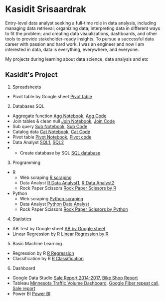 # Kasidit Srisaardrak
Entry-level data analyst seeking a full-time role in data analysis, including managing data retrieval; organizing data; interpreting data in different ways to fit the problem; and creating data visualizations, dashboards, and other tools to provide stakeholder-ready insights. To pursue a successful data career with passion and hard work. I was an engineer and now I am interested in data, data is everything, everywhere, and everyone.

My projects during learning about data science, data analysis and etc

## Kasidit's Project
1. Spreadsheets
  - Pivot table by Google sheet [Pivot table](https://docs.google.com/spreadsheets/d/1V6kkMmL-uy1j0W4HX2juQ4EKSi3G984F_Sjo_TdoSLc/edit?usp=sharing)

2. Databases SQL
  - Aggregate function [Agg Notebook](https://github.com/Kasidit-S/Kasidit_Project/blob/main/SQL/aggregate%20functions.ipynb), [Agg Code](https://github.com/Kasidit-S/Kasidit_Project/blob/main/SQL/aggregate%20functions.sql)
  - Join tables & clean null [Join Notebook](https://github.com/Kasidit-S/Kasidit_Project/blob/main/SQL/Join%20table%20%26%20clean%20null.ipynb), [Join Code](https://github.com/Kasidit-S/Kasidit_Project/blob/main/SQL/Join%20table%20%26%20clean%20null.sql)
  - Sub query [Sub Notebook](https://github.com/Kasidit-S/Kasidit_Project/blob/main/SQL/Sub%20query.ipynb), [Sub Code](https://github.com/Kasidit-S/Kasidit_Project/blob/main/SQL/Join%20table%20%26%20clean%20null.sql)
  - Catalog data [Cat Notebook](https://github.com/Kasidit-S/Kasidit_Project/blob/main/SQL/Catalog%20data.ipynb), [Cat Code](https://github.com/Kasidit-S/Kasidit_Project/blob/main/SQL/Catalog.sql)
  - Pivot table [Pivot Notebook](https://github.com/Kasidit-S/Kasidit_Project/blob/main/SQL/Pivot%20table.ipynb), [Pivot code](https://github.com/Kasidit-S/Kasidit_Project/blob/main/SQL/Pivot%20table.sql)
  - Data Analyst [SQL1](https://github.com/Kasdit/Kasidit_Project/blob/main/International_debt_SQL.ipynb), [SQL2](https://github.com/Kasdit/Kasidit_Project/blob/main/Analyzing%20NYC%20Public%20School%20Test%20Result%20Scores.ipynb)
  -  - Create database by SQL [SQL database](https://replit.com/@kasiditsrisaard/SQLrestaurantsdatabase#main.sql)

3. Programming
  - R 
    - Web scraping [R scraping](https://github.com/Kasdit/Kasidit_Project/blob/main/Web%20scraping%20with%20R.ipynb)
    - Data Analyst [R Data Analyst1](https://github.com/Kasdit/Kasidit_Project/blob/main/Covid19%20with%20R.ipynb), [R Data Analyst2](https://github.com/Kasdit/Kasidit_Project/blob/main/NYC%20flights13%20with%20R.ipynb)
    - Rock Paper Scissors [Rock Paper Scissors by R](https://replit.com/@kasiditsrisaard/rock-paper-scissors-game#main.r)
  - Python
    - Web scraping [Python scraping](https://github.com/FireFonZ/Kasidit_Project/blob/main/Python/Web%20Scraping.pyt)
    - Data Analyst [Python Data Analyst](https://github.com/Kasdit/Kasidit_Project/blob/main/NYC13%20with%20Python%20.ipynb)
    - Rock Paper Scissors [Rock Paper Scissors by Python](https://datalore.jetbrains.com/notebook/doM9UCb9S5SvxDBXFDx2Hi/7MNdlcLUvShAJK9Pvdv5KA/)
4. Statistics 
  - AB Test by Google sheet [AB by Google sheet](https://docs.google.com/spreadsheets/d/1XtiQCjZ0eX3nYUHNUE3Qg3EqUhdiWu6j-fxF4gu-GY4/edit?usp=sharing)
  - Linear Regression by R [Linear Regression by R](https://github.com/FireFonZ/Kasidit_Project/blob/main/R/Linear%20Regression.R)

5. Basic Machine Learning
  - Regression by R [R Regression](https://github.com/FireFonZ/Kasidit_Project/blob/main/R/Regression.R)
  - Classification by R [R Classification](https://github.com/FireFonZ/Kasidit_Project/blob/main/R/Classification.R)

6. Dashboard
  - Google Data Studio [Sale Report 2014-2017](https://datastudio.google.com/reporting/ce436bd8-e9de-412b-b2e4-f860c83839b1), [Bike Shop Report
](https://lookerstudio.google.com/reporting/b8a1ccb4-c53b-4ef3-a974-d38f05a44c3d)
  - Tableau [Minnesota Traffic Volume Dashboard](https://public.tableau.com/views/MinnesotaTrafficVolumeDashboard_16866502351150/MinnesotaTrafficVolumeDashboard?:language=th-TH&:display_count=n&:origin=viz_share_link), [Google Fiber repeat call](https://public.tableau.com/views/GoogleFiberrepeatcall/RepeatCalls?:language=th-TH&:display_count=n&:origin=viz_share_link), [Sale report](https://public.tableau.com/views/DashboardTableau_16727413022250/Dashboard1?:language=th-TH&:display_count=n&:origin=viz_share_link)
  - Power BI [Power BI](https://github.com/FireFonZ/Kasidit_Project/blob/main/Power_BI.pdf)
